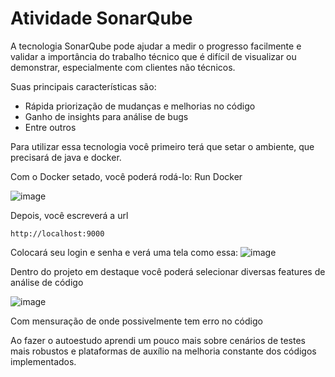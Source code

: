 # Atividade SonarQube

A tecnologia SonarQube pode ajudar a medir o progresso facilmente e validar a importância do trabalho técnico que é difícil de visualizar ou demonstrar, especialmente com clientes não técnicos.

Suas principais características são:

- Rápida priorização de mudanças e melhorias no código
- Ganho de insights para análise de bugs
- Entre outros 

Para utilizar essa tecnologia você primeiro terá que setar o ambiente, que precisará de java e docker.

Com o Docker setado, você poderá rodá-lo:
Run Docker 

![image](https://github.com/yveslevi/sonar-act/assets/98428867/401cb686-5244-40e3-9d62-e84bcc3d572a)

Depois, você escreverá a url 
```
http://localhost:9000
```
Colocará seu login e senha e verá uma tela como essa:
![image](https://github.com/yveslevi/sonar-act/assets/98428867/f5af0060-bacb-43aa-8b14-0641c758407a)

Dentro do projeto em destaque você poderá selecionar diversas features de análise de código

![image](https://github.com/yveslevi/sonar-act/assets/98428867/4aa0076d-84fe-4ef3-8b79-432c4c05046f)

Com mensuração de onde possivelmente tem erro no código

Ao fazer o autoestudo aprendi um pouco mais sobre cenários de testes mais robustos e plataformas de auxílio na melhoria constante dos códigos implementados.
